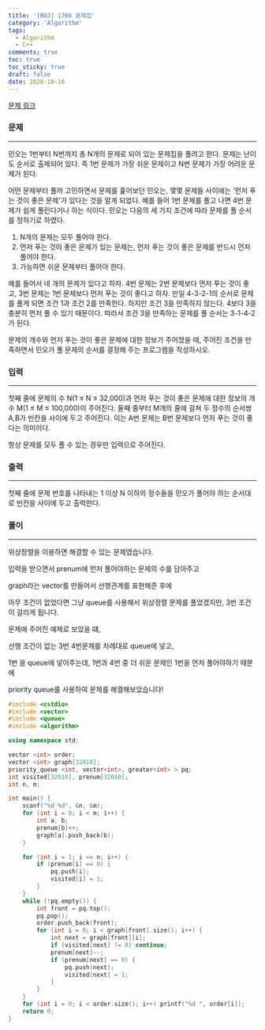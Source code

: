 ```yaml
---
title: '[BOJ] 1766 문제집'
category: 'Algorithm'
tags:
  - Algorithm
  - C++
comments: true
toc: true
toc_sticky: true
draft: false
date: 2020-10-16
---
```


[문제 링크]: https://www.acmicpc.net/problem/1766

[문제 링크]

### 문제

---

민오는 1번부터 N번까지 총 N개의 문제로 되어 있는 문제집을 풀려고 한다. 문제는 난이도 순서로 출제되어 있다. 즉 1번 문제가 가장 쉬운 문제이고 N번 문제가 가장 어려운 문제가 된다.

어떤 문제부터 풀까 고민하면서 문제를 훑어보던 민오는, 몇몇 문제들 사이에는 '먼저 푸는 것이 좋은 문제'가 있다는 것을 알게 되었다. 예를 들어 1번 문제를 풀고 나면 4번 문제가 쉽게 풀린다거나 하는 식이다. 민오는 다음의 세 가지 조건에 따라 문제를 풀 순서를 정하기로 하였다.

1. N개의 문제는 모두 풀어야 한다.
2. 먼저 푸는 것이 좋은 문제가 있는 문제는, 먼저 푸는 것이 좋은 문제를 반드시 먼저 풀어야 한다.
3. 가능하면 쉬운 문제부터 풀어야 한다.

예를 들어서 네 개의 문제가 있다고 하자. 4번 문제는 2번 문제보다 먼저 푸는 것이 좋고, 3번 문제는 1번 문제보다 먼저 푸는 것이 좋다고 하자. 만일 4-3-2-1의 순서로 문제를 풀게 되면 조건 1과 조건 2를 만족한다. 하지만 조건 3을 만족하지 않는다. 4보다 3을 충분히 먼저 풀 수 있기 때문이다. 따라서 조건 3을 만족하는 문제를 풀 순서는 3-1-4-2가 된다.

문제의 개수와 먼저 푸는 것이 좋은 문제에 대한 정보가 주어졌을 때, 주어진 조건을 만족하면서 민오가 풀 문제의 순서를 결정해 주는 프로그램을 작성하시오.

### 입력

---

첫째 줄에 문제의 수 N(1 ≤ N ≤ 32,000)과 먼저 푸는 것이 좋은 문제에 대한 정보의 개수 M(1 ≤ M ≤ 100,000)이 주어진다. 둘째 줄부터 M개의 줄에 걸쳐 두 정수의 순서쌍 A,B가 빈칸을 사이에 두고 주어진다. 이는 A번 문제는 B번 문제보다 먼저 푸는 것이 좋다는 의미이다.

항상 문제를 모두 풀 수 있는 경우만 입력으로 주어진다.

### 출력

---

첫째 줄에 문제 번호를 나타내는 1 이상 N 이하의 정수들을 민오가 풀어야 하는 순서대로 빈칸을 사이에 두고 출력한다.

### 풀이

---

위상정렬을 이용하면 해결할 수 있는 문제였습니다.

입력을 받으면서 prenum에 먼저 풀어야하는 문제의 수를 담아주고

graph라는 vector를 만들어서 선행관계를 표현해준 후에

아무 조건이 없었다면 그냥 queue를 사용해서 위상정렬 문제를 풀었겠지만, 3번 조건 이 걸리게 됩니다.

문제에 주어진 예제로 보았을 떄,

선행 조건이 없는 3번 4번문제를 차례대로 queue에 넣고,

1번 을 queue에 넣어주는데, 1번과 4번 중 더 쉬운 문제인 1번을 먼저 풀어야하기 때문에

priority queue를 사용하여 문제를 해결해보았습니다!

```c++
#include <cstdio>
#include <vector>
#include <queue>
#include <algorithm>

using namespace std;

vector <int> order;
vector <int> graph[32010];
priority_queue <int, vector<int>, greater<int> > pq;
int visited[32010], prenum[32010];
int n, m;

int main() {
	scanf("%d %d", &n, &m);
	for (int i = 0; i < m; i++) {
		int a, b;
		prenum[b]++;
		graph[a].push_back(b);
	}

	for (int i = 1; i <= n; i++) {
		if (prenum[i] == 0) {
			pq.push(i);
			visited[i] = 1;
		}
	}
	while (!pq.empty()) {
		int front = pq.top();
		pq.pop();
		order.push_back(front);
		for (int i = 0; i < graph[front].size(); i++) {
			int next = graph[front][i];
			if (visited[next] != 0) continue;
			prenum[next]--;
			if (prenum[next] == 0) {
				pq.push(next);
				visited[next] = 1;
			}
		}
	}
	for (int i = 0; i < order.size(); i++) printf("%d ", order[i]);
	return 0;
}
```
